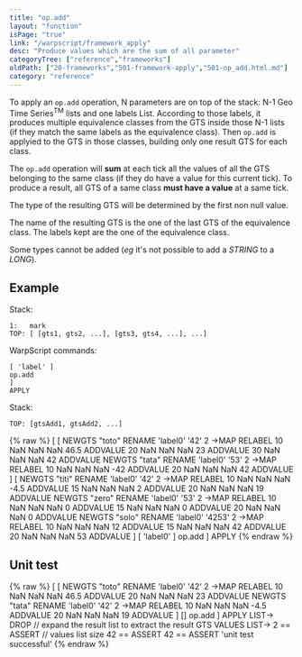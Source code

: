 ```yaml
---
title: "op.add"
layout: "function"
isPage: "true"
link: "/warpscript/framework_apply"
desc: "Produce values which are the sum of all parameter"
categoryTree: ["reference","frameworks"]
oldPath: ["20-frameworks","501-framework-apply","501-op_add.html.md"]
category: "reference"
---
```


To apply an `op.add` operation, N parameters are on top of the stack: N-1 Geo Time Series<sup>TM</sup> lists and one labels List. According to those labels, it produces multiple equivalence classes from the GTS inside those N-1 lists (if they match the same labels as the equivalence class). Then `op.add` is applyied to the GTS in those classes, building only one result GTS for each class.

The `op.add` operation will **sum** at each tick all the values of all the GTS belonging to the same class (if they do have a value for this current tick). To produce a result, all GTS of a same class **must have a value** at a same tick.

The type of the resulting GTS will be determined by the first non null value. 

The name of the resulting GTS is the one of the last GTS of the equivalence class. The labels kept are the one of the equivalence class.

Some types cannot be added (*eg* it's not possible to add a *STRING* to a *LONG*).

## Example ##

Stack:

    1:   mark
    TOP: [ [gts1, gts2, ...], [gts3, gts4, ...], ...]

WarpScript commands:

    [ 'label' ]   
    op.add  
    ] 
    APPLY

Stack: 

    TOP: [gtsAdd1, gtsAdd2, ...]

{% raw %}
<warp10-warpscript-widget>
[
  [
    NEWGTS "toto" RENAME 
    'label0' '42' 2 ->MAP RELABEL
    10 NaN NaN NaN 46.5 ADDVALUE
    20 NaN NaN NaN  23  ADDVALUE
    30 NaN NaN NaN  42  ADDVALUE
    NEWGTS "tata" RENAME 
    'label0' '53' 2 ->MAP RELABEL
    10 NaN NaN NaN -42 ADDVALUE
    20 NaN NaN NaN 42 ADDVALUE
  ]
  [
    NEWGTS "titi" RENAME 
    'label0' '42' 2 ->MAP RELABEL
    10 NaN NaN NaN -4.5 ADDVALUE
    15 NaN NaN NaN  2  ADDVALUE
    20 NaN NaN NaN  19  ADDVALUE
    NEWGTS "zero" RENAME 
    'label0' '53' 2 ->MAP RELABEL
    10 NaN NaN NaN 0 ADDVALUE
    15 NaN NaN NaN  0  ADDVALUE
    20 NaN NaN NaN  0  ADDVALUE
    NEWGTS "solo" RENAME 
    'label0' '4253' 2 ->MAP RELABEL
    10 NaN NaN NaN 12 ADDVALUE
    15 NaN NaN NaN 42 ADDVALUE
    20 NaN NaN NaN 53 ADDVALUE
  ]
  [ 'label0' ]
  op.add
]
APPLY
</warp10-warpscript-widget>
{% endraw %}    

## Unit test ##

{% raw %}
<warp10-warpscript-widget>
[
  [
    NEWGTS "toto" RENAME 
    'label0' '42' 2 ->MAP RELABEL
    10 NaN NaN NaN 46.5 ADDVALUE
    20 NaN NaN NaN  23  ADDVALUE
    NEWGTS "tata" RENAME 
    'label0' '42' 2 ->MAP RELABEL
    10 NaN NaN NaN -4.5 ADDVALUE
    20 NaN NaN NaN   19 ADDVALUE
  ]
  []
  op.add
]
APPLY 
LIST-> DROP   // expand the result list to extract the result GTS
VALUES LIST->
2 == ASSERT   // values list size
42 == ASSERT
42 == ASSERT
'unit test successful'
</warp10-warpscript-widget>
{% endraw %}        
